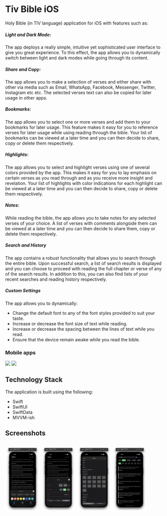 #  Tiv Bible iOS

Holy Bible (in TIV language) application for iOS with features such as:

##### Light and Dark Mode:
The app deploys a really simple, intuitive yet sophisticated user interface to give you
great experience. To this effect, the app allows you to dynamically switch between light and dark modes while going through its content.

##### Share and Copy:
The app allows you to make a selection of verses and either share with other via media such as Email, WhatsApp, Facebook, Messenger, Twitter, Instagram etc etc. The selected verses text can also be copied for later usage in other apps.

##### Bookmarks:
The app allows you to select one or more verses and add them to your bookmarks for later usage. This feature makes it easy for you to reference verses for later usage while using reading through the bible. Your list of bookmarks can be viewed at a later time and you can then decide to share, copy or delete them respectively.

##### Highlights:
The app allows you to select and highlight verses using one of several colors provided by the app. This makes it easy for you to lay emphasis on certain verses as you read through and as you receive more insight and revelation. Your list of highlights with color indications for each highlight can be viewed at a later time and you can then decide to share, copy or delete them respectively.

##### Notes:
While reading the bible, the app allows you to take notes for any selected verses of your choice. A list of verses with comments alongside them can be viewed at a later time and you can then decide to share them, copy or delete them respectively.

##### Search and History
The app contains a robust functionality that allows you to search through the entire bible. Upon successful search, a list of search results is displayed and you can choose to proceed with reading the full chapter or verse of any of the search results. In addition to this, you can also find lists of your recent searches and reading history respectively.

##### Custom Settings
The app allows you to dynamically:
* Change the default font to any of the font styles provided to suit your taste.
* Increase or decrease the font size of text while reading.
* Increase or decrease the spacing between the lines of text while you read.
* Ensure that the device remain awake while you read the bible.

### Mobile apps

[<img src="/Tiv%20Bible/Screenshots/appstore-badge.png" height="50">](https://apps.apple.com/us/app/tiv-bible/id1584060052)
[<img src="/Tiv%20Bible/Screenshots/google-play-badge.png" height="50">](https://play.google.com/store/apps/details?id=com.iniongun.tivbible)

## Technology Stack
The application is built using the following:

* Swift
* SwiftUI
* SwiftData
* MVVM-ish

## Screenshots
[<img src="/TivBible/Screenshots/1.png" align="center" width ="22%" hspace="0" vspace="10">](/TivBible/Screenshots/1.png)
[<img src="/TivBible/Screenshots/2.png" align="center" width ="22%" hspace="0" vspace="10">](/TivBible/Screenshots/2.png)
[<img src="/TivBible/Screenshots/3.png" align="center" width ="22%" hspace="0" vspace="10">](/TivBible/Screenshots/3.png)
[<img src="/TivBible/Screenshots/4.png" align="center" width ="22%" hspace="0" vspace="10">](/TivBible/Screenshots/4.png)
